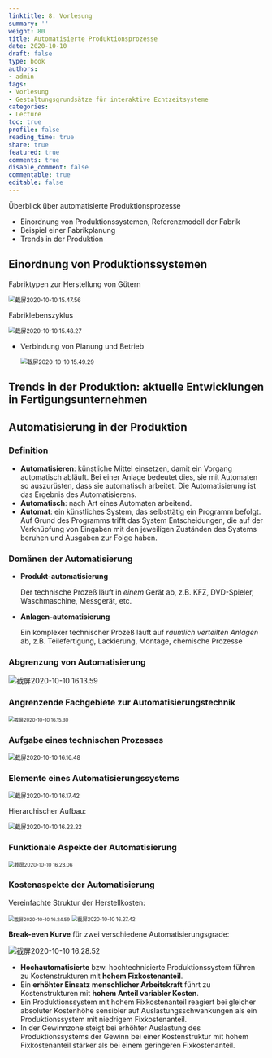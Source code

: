 ```yaml
---
linktitle: 8. Vorlesung
summary: ''
weight: 80
title: Automatisierte Produktionsprozesse
date: 2020-10-10
draft: false
type: book
authors:
- admin
tags:
- Vorlesung
- Gestaltungsgrundsätze für interaktive Echtzeitsysteme
categories:
- Lecture
toc: true
profile: false
reading_time: true
share: true
featured: true
comments: true
disable_comment: false
commentable: true
editable: false
---
```


Überblick über automatisierte Produktionsprozesse

- Einordnung von Produktionssystemen, Referenzmodell der Fabrik 
- Beispiel einer Fabrikplanung
- Trends in der Produktion

## Einordnung von Produktionssystemen

Fabriktypen zur Herstellung von Gütern

<img src="https://raw.githubusercontent.com/EckoTan0804/upic-repo/master/uPic/截屏2020-10-10%2015.47.56.png" alt="截屏2020-10-10 15.47.56" style="zoom:80%;" />

Fabriklebenszyklus

<img src="https://raw.githubusercontent.com/EckoTan0804/upic-repo/master/uPic/截屏2020-10-10%2015.48.27.png" alt="截屏2020-10-10 15.48.27" style="zoom:80%;" />

- Verbindung von Planung und Betrieb

  <img src="https://raw.githubusercontent.com/EckoTan0804/upic-repo/master/uPic/截屏2020-10-10%2015.49.29.png" alt="截屏2020-10-10 15.49.29" style="zoom:80%;" />

## Trends in der Produktion: aktuelle Entwicklungen in Fertigungsunternehmen



## Automatisierung in der Produktion

### Definition

- **Automatisieren**: künstliche Mittel einsetzen, damit ein Vorgang automatisch abläuft. Bei einer Anlage bedeutet dies, sie mit Automaten so auszurüsten, dass sie automatisch arbeitet. Die Automatisierung ist das Ergebnis des Automatisierens.
- **Automatisch**: nach Art eines Automaten arbeitend.
- **Automat**: ein künstliches System, das selbsttätig ein Programm befolgt. Auf Grund des Programms trifft das System Entscheidungen, die auf der Verknüpfung von Eingaben mit den jeweiligen Zuständen des Systems beruhen und Ausgaben zur Folge haben.

### Domänen der Automatisierung 

- **Produkt-automatisierung**

  Der technische Prozeß läuft in *einem* Gerät ab, z.B. KFZ, DVD-Spieler, Waschmaschine, Messgerät, etc.

- **Anlagen-automatisierung**

  Ein komplexer technischer Prozeß läuft auf *räumlich verteilten Anlagen* ab, z.B. Teilefertigung, Lackierung, Montage, chemische Prozesse

### Abgrenzung von Automatisierung

![截屏2020-10-10 16.13.59](https://raw.githubusercontent.com/EckoTan0804/upic-repo/master/uPic/截屏2020-10-10%2016.13.59.png)

### Angrenzende Fachgebiete zur Automatisierungstechnik

<img src="https://raw.githubusercontent.com/EckoTan0804/upic-repo/master/uPic/截屏2020-10-10%2016.15.30.png" alt="截屏2020-10-10 16.15.30" style="zoom:67%;" />

### Aufgabe eines technischen Prozesses

<img src="https://raw.githubusercontent.com/EckoTan0804/upic-repo/master/uPic/截屏2020-10-10%2016.16.48.png" alt="截屏2020-10-10 16.16.48" style="zoom:80%;" />

### Elemente eines Automatisierungssystems

<img src="https://raw.githubusercontent.com/EckoTan0804/upic-repo/master/uPic/截屏2020-10-10%2016.17.42.png" alt="截屏2020-10-10 16.17.42" style="zoom:80%;" />

Hierarchischer Aufbau:

<img src="https://raw.githubusercontent.com/EckoTan0804/upic-repo/master/uPic/截屏2020-10-10%2016.22.22.png" alt="截屏2020-10-10 16.22.22" style="zoom:80%;" />

### Funktionale Aspekte der Automatisierung

<img src="https://raw.githubusercontent.com/EckoTan0804/upic-repo/master/uPic/截屏2020-10-10%2016.23.06.png" alt="截屏2020-10-10 16.23.06" style="zoom:70%;" />

### Kostenaspekte der Automatisierung

Vereinfachte Struktur der Herstellkosten:

<img src="https://raw.githubusercontent.com/EckoTan0804/upic-repo/master/uPic/截屏2020-10-10%2016.24.59.png" alt="截屏2020-10-10 16.24.59" style="zoom:67%;" />

<img src="https://raw.githubusercontent.com/EckoTan0804/upic-repo/master/uPic/截屏2020-10-10%2016.27.42.png" alt="截屏2020-10-10 16.27.42" style="zoom:70%;" />

**Break-even Kurve** für zwei verschiedene Automatisierungsgrade:

![截屏2020-10-10 16.28.52](https://raw.githubusercontent.com/EckoTan0804/upic-repo/master/uPic/截屏2020-10-10%2016.28.52.png)

- **Hochautomatisierte** bzw. hochtechnisierte Produktionssystem führen zu Kostenstrukturen mit **hohem Fixkostenanteil**.
- Ein **erhöhter Einsatz menschlicher Arbeitskraft** führt zu Kostenstrukturen mit **hohem Anteil variabler Kosten**.
- Ein Produktionssystem mit hohem Fixkostenanteil reagiert bei gleicher absoluter Kostenhöhe sensibler auf Auslastungsschwankungen als ein Produktionssystem mit niedrigem Fixkostenanteil.
- In der Gewinnzone steigt bei erhöhter Auslastung des Produktionssystems der Gewinn bei einer Kostenstruktur mit hohem Fixkostenanteil stärker als bei einem geringeren Fixkostenanteil.